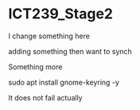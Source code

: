 # ICT239_Stage2

I change something here

adding something then want to synch

Something more 

sudo apt install gnome-keyring -y

It does not fail actually
